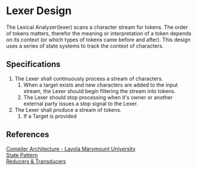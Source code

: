 # Lexer Design
The Lexical Analyzer(lexer) scans a character stream for tokens.  The order of tokens matters, therefor the meaning or interpretation of a token depends on its context (or which types of tokens came before and after).  This design uses a series of state systems to track the context of characters.

## Specifications
1. The Lexer shall continuously process a stream of characters.
    1. When a target exists and new characters are added to the input stream, the Lexer should begin filtering the stream into tokens. 
    1. The Lexer should stop processing when it's owner or another external party issues a stop signal to the Lexer.
1. The Lexer shall produce a stream of tokens.
    1. If a Target is provided 

## References
[Compiler Architecture - Layola Marymount University](https://cs.lmu.edu/~ray/notes/compilerarchitecture/)  <br/>
[State Pattern](https://www.tutorialspoint.com/design_pattern/state_pattern.htm)  <br/>
[Reducers & Transducers](https://medium.com/async-la/a-short-and-sour-guide-to-reducers-b5b54d3bb018)